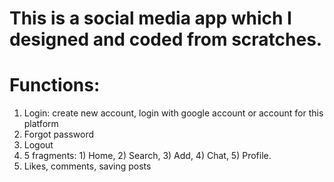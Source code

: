 # This is a social media app which I designed and coded from scratches.
# Functions:
1. Login: create new account, login with google account or account for this platform
2. Forgot password
3. Logout
4. 5 fragments: 1) Home, 2) Search, 3) Add, 4) Chat, 5) Profile.
5. Likes, comments, saving posts

